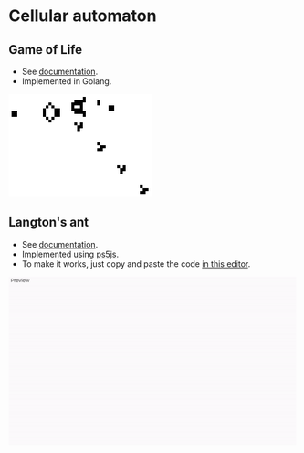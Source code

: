 # Cellular automaton
## Game of Life
- See [documentation](https://en.wikipedia.org/wiki/Conway%27s_Game_of_Life).
- Implemented in Golang.

![Simulation](doc/game_of_life.gif)

## Langton's ant
- See [documentation](https://en.wikipedia.org/wiki/Conway%27s_Game_of_Life).
- Implemented using [ps5js](https://p5js.org/).
- To make it works, just copy and paste the code [in this editor](https://editor.p5js.org/).

![Simulation](doc/ant.gif)
